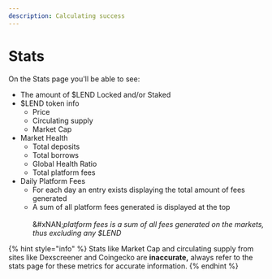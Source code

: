 ```yaml
---
description: Calculating success
---
```


# Stats

On the Stats page you'll be able to see:

* The amount of $LEND Locked and/or Staked
* $LEND token info
  * Price
  * Circulating supply
  * Market Cap
* Market Health
  * Total deposits
  * Total borrows
  * Global Health Ratio
  * Total platform fees
* Daily Platform Fees
  * For each day an entry exists displaying the total amount of fees generated
  * A sum of all platform fees generated is displayed at the top\
    \
    &#xNAN;_&#x70;latform fees is a sum of all fees generated on the markets, thus excluding any $LEND_





{% hint style="info" %}
Stats like Market Cap and circulating supply from sites like Dexscreener and Coingecko are **inaccurate,** always refer to the stats page for these metrics for accurate information.
{% endhint %}
